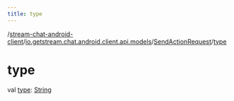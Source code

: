 ```yaml
---
title: type
---
```

/[stream-chat-android-client](../../index.md)/[io.getstream.chat.android.client.api.models](../index.md)/[SendActionRequest](index.md)/[type](type.md)  
  
  
  
# type  
val [type](type.md): [String](https://kotlinlang.org/api/latest/jvm/stdlib/kotlin/-string/index.html)
